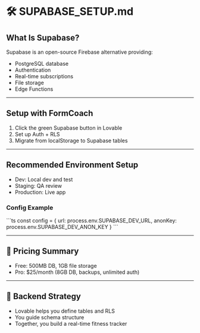 # 🛠️ SUPABASE_SETUP.md

## What Is Supabase?

Supabase is an open-source Firebase alternative providing:

- PostgreSQL database  
- Authentication  
- Real-time subscriptions  
- File storage  
- Edge Functions  

---

## Setup with FormCoach

1. Click the green Supabase button in Lovable  
2. Set up Auth + RLS  
3. Migrate from localStorage to Supabase tables  

---

## Recommended Environment Setup

- Dev: Local dev and test  
- Staging: QA review  
- Production: Live app  

### Config Example

\`\`\`ts
const config = {
  url: process.env.SUPABASE_DEV_URL,
  anonKey: process.env.SUPABASE_DEV_ANON_KEY
}
\`\`\`

---

## 💸 Pricing Summary

- Free: 500MB DB, 1GB file storage  
- Pro: $25/month (8GB DB, backups, unlimited auth)

---

## 🧠 Backend Strategy

- Lovable helps you define tables and RLS  
- You guide schema structure  
- Together, you build a real-time fitness tracker

